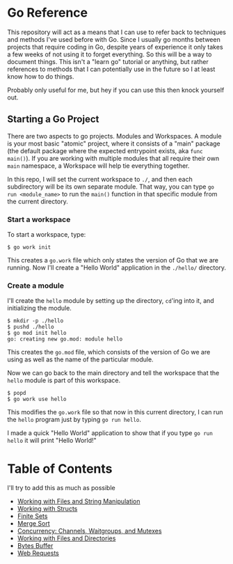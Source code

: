# Go Reference

This repository will act as a means that I can use to refer back to techniques and methods I've used before with Go. Since I usually go months between projects that require coding in Go, despite years of experience it only takes a few weeks of not using it to forget everything. So this will be a way to document things. This isn't a "learn go" tutorial or anything, but rather references to methods that I can potentially use in the future so I at least know how to do things.

Probably only useful for me, but hey if you can use this then knock yourself out.

## Starting a Go Project

There are two aspects to go projects. Modules and Workspaces. A module is your most basic "atomic" project, where it consists of a "main" package (the default package where the expected entrypoint exists, aka `func main()`). If you are working with multiple modules that all require their own `main` namespace, a Workspace will help tie everything together.

In this repo, I will set the current workspace to `./`, and then each subdirectory will be its own separate module. That way, you can type `go run <module_name>` to run the `main()` function in that specific module from the current directory.

### Start a workspace

To start a workspace, type:

```terminal
$ go work init
```

This creates a `go.work` file which only states the version of Go that we are running. Now I'll create a "Hello World" application in the `./hello/` directory.

### Create a module

I'll create the `hello` module by setting up the directory, `cd`'ing into it, and initializing the module.

```terminal
$ mkdir -p ./hello
$ pushd ./hello
$ go mod init hello
go: creating new go.mod: module hello
```

This creates the `go.mod` file, which consists of the version of Go we are using as well as the name of the particular module.

Now we can go back to the main directory and tell the workspace that the `hello` module is part of this workspace.

```terminal
$ popd
$ go work use hello
```

This modifies the `go.work` file so that now in this current directory, I can run the `hello` program just by typing `go run hello`.

I made a quick "Hello World" application to show that if you type `go run hello` it will print "Hello World!"

# Table of Contents

I'll try to add this as much as possible

- [Working with Files and String Manipulation](./filesandstrings/)
- [Working with Structs](./structs/)
- [Finite Sets](./finitesets/)
- [Merge Sort](./mergesort/)
- [Concurrency: Channels, Waitgroups, and Mutexes](./channels/)
- [Working with Files and Directories](./files/)
- [Bytes Buffer](./buffers/)
- [Web Requests](./webreq/)